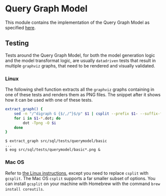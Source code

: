 # Query Graph Model

This module contains the implementation of the Query Graph Model as specified
[here](../../../../doc/developer/design/20210707_qgm_sql_high_level_representation.md).

## Testing

Tests around the Query Graph Model, for both the model generation logic and the
model transformat logic, are usually `datadriven` tests that result in multiple
`graphviz` graphs, that need to be rendered and visually validated.

### Linux

The following shell function extracts all the `graphviz` graphs containing in
one of these tests and renders them as PNG files. The snippet after it shows
how it can be used with one of these tests.

```sh
extract_graph() {
    sed -n "/^digraph G {$/,/^}$/p" $1 | csplit --prefix $1- --suffix-format "%04d.dot" --elide-empty-files - '/^digraph G {$/' '{*}'
    for i in $1-*.dot; do
        dot -Tpng -O $i
    done
}
```

```
$ extract_graph src/sql/tests/querymodel/basic
...
$ eog src/sql/tests/querymodel/basic*.png &
```

### Mac OS

Refer to [the Linux instructions](#linux), except you need to replace `csplit`
with `gcsplit`.  The Mac OS
`csplit` supports a far smaller subset of options. You can install `gcsplit` on
your machine with Homebrew with the command `brew install coreutils`.
